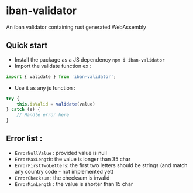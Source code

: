 # iban-validator
An iban validator containing rust generated WebAssembly

## Quick start

* Install the package as a JS dependency `npm i iban-validator`
* Import the validate function ex :
```typescript
import { validate } from 'iban-validator';
```
* Use it as any js function :
```typescript
try {
	this.isValid = validate(value)
} catch (e) {
	// Handle error here
}
```

## Error list :
* `ErrorNullValue` : provided value is null
* `ErrorMaxLength`: the value is longer than 35 char
* `ErrorFirstTwoLetters`: the first two letters should be strings (and match any country code - not implemented yet)
* `ErrorChecksum` : the checksum is invalid
* `ErrorMinLength` : the value is shorter than 15 char
